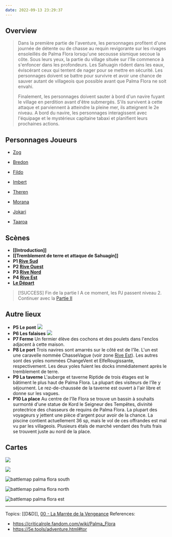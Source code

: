 ```yaml
---
date: 2022-09-13 23:29:37
---
```


## Overview
> Dans la première partie de l'aventure, les personnages profitent d'une journée de détente ou de chasse au requin revigorante sur les rivages ensoleillés de Palma Flora lorsqu'une secousse sismique secoue la côte. Sous leurs yeux, la partie du village située sur l'île commence à s'enfoncer dans les profondeurs. Les Sahuagin rôdent dans les eaux, éviscérant ceux qui tentent de nager pour se mettre en sécurité. Les personnages doivent se battre pour survivre et avoir une chance de sauver autant de villageois que possible avant que Palma Flora ne soit envahi.
> 
> Finalement, les personnages doivent sauter à bord d'un navire fuyant le village en perdition avant d'être submergés. S'ils survivent à cette attaque et parviennent à atteindre la pleine mer, ils atteignent le 2e niveau. A bord du navire, les personnages interagissent avec l'équipage et le mystérieux capitaine tabaxi et planifient leurs prochaines actions.

## Personnages Joueurs

- [Zog](Zog.md)
- [Bredon](Bredon.md)
- [Fildo](Fildo.md)
- [Imbert](Imbert.md)
- [Theren](Theren.md)
- [Morana](Morana.md)

- [Jokari](Jokari.md)
- [Taaroa](Taaroa.md)


## Scènes
- **[[Introduction]]**
- **[[Tremblement de terre et attaque de Sahuagin]]**
- **P1 [Rive Sud](Rive%20Sud.md)**
- **P2 [Rive Ouest](Rive%20Ouest.md)**
- **P3 [Rive Nord](Rive%20Nord.md)**
- **P4 [Rive Est](Rive%20Est.md)**
- **[Le Départ](Le%20Départ.md)**

> [!SUCCESS] Fin de la partie I
> A ce moment, les PJ passent niveau 2. 
> Continuer avec la [Partie II](02%20-%20Partie%20II.md)


## Autre lieux

-  **P5 Le pont**
	![](Rive%20Nord.md#^523520)
- **P6 Les falaises**
	![](Rive%20Nord.md#^1dcb6e)
- **P7 Ferme**
	Un fermier élève des cochons et des poulets dans l'enclos adjacent à cette maison.
- **P8 Le port**
	Trois navires sont amarrés sur le côté est de l'île. L'un est une caravelle nommée ChasseVague (voir zone [Rive Est](Rive%20Est.md)). Les autres sont des yoles nommées ChangeVent et ElfeRougissante, respectivement. Les deux yoles fuient les docks immédiatement après le tremblement de terre.
- **P9 La taverne**
	L'auberge et taverne Riptide de trois étages est le bâtiment le plus haut de Palma Flora. La plupart des visiteurs de l'île y séjournent. Le rez-de-chaussée de la taverne est ouvert à l'air libre et donne sur les vagues.
- **P10 La place**
	Au centre de l'île Flora se trouve un bassin à souhaits surmonté d'une statue de Kord le Seigneur des Tempêtes, divinité protectrice des chasseurs de requins de Palma Flora. La plupart des voyageurs y jettent une pièce d'argent pour avoir de la chance. La piscine contient actuellement 36 sp, mais le vol de ces offrandes est mal vu par les villageois. Plusieurs étals de marché vendant des fruits frais se trouvent juste au nord de la place.

## Cartes

![](https://5e.tools/img/book/EGW/107-5.1-palma-flora.png)

![](https://5e.tools/img/book/EGW/107-5.1-palma-flora-player.png)

![battlemap palma flora south](assets/battlemap%20palma%20flora%20south.png)

![battlemap palma flora north](assets/battlemap%20palma%20flora%20north.png)

![battlemap palma flora est](assets/battlemap%20palma%20flora%20est.png)
___
Topics:  [[D&D]], [00 - La Marrée de la Vengeance](00%20-%20La%20Marrée%20de%20la%20Vengeance.md)
References:
- https://criticalrole.fandom.com/wiki/Palma_Flora
- https://5e.tools/adventure.html#tor







